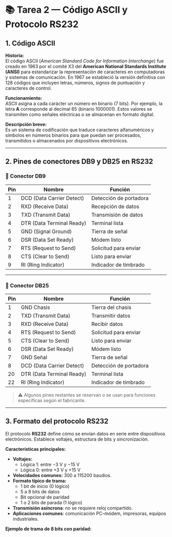 # 📚 Tarea 2 — Código ASCII y Protocolo RS232

## 1. Código ASCII

**Historia:**  
El código ASCII (*American Standard Code for Information Interchange*) fue creado en 1963 por el comité X3 del **American National Standards Institute (ANSI)** para estandarizar la representación de caracteres en computadoras y sistemas de comunicación. En 1967 se estableció la versión definitiva con 128 códigos que incluyen letras, números, signos de puntuación y caracteres de control.

**Funcionamiento:**  
ASCII asigna a cada carácter un número en binario (7 bits). Por ejemplo, la letra **A** corresponde al decimal 65 (binario 1000001). Estos valores se transmiten como señales eléctricas o se almacenan en formato digital.

**Descripción breve:**  
Es un sistema de codificación que traduce caracteres alfanuméricos y símbolos en números binarios para que puedan ser procesados, transmitidos o almacenados por dispositivos electrónicos.

---

## 2. Pines de conectores DB9 y DB25 en RS232

### 🔹 Conector DB9

| Pin | Nombre                      | Función                        |
|-----|-----------------------------|---------------------------------|
| 1   | DCD (Data Carrier Detect)    | Detección de portadora          |
| 2   | RXD (Receive Data)           | Recepción de datos              |
| 3   | TXD (Transmit Data)          | Transmisión de datos            |
| 4   | DTR (Data Terminal Ready)    | Terminal lista                  |
| 5   | GND (Signal Ground)          | Tierra de señal                 |
| 6   | DSR (Data Set Ready)         | Módem listo                     |
| 7   | RTS (Request to Send)        | Solicitud para enviar           |
| 8   | CTS (Clear to Send)          | Listo para enviar               |
| 9   | RI (Ring Indicator)          | Indicador de timbrado           |

---

### 🔹 Conector DB25

| Pin | Nombre                      | Función                        |
|-----|-----------------------------|---------------------------------|
| 1   | GND Chasis                  | Tierra del chasis               |
| 2   | TXD (Transmit Data)         | Transmitir datos                |
| 3   | RXD (Receive Data)          | Recibir datos                   |
| 4   | RTS (Request to Send)       | Solicitud para enviar           |
| 5   | CTS (Clear to Send)         | Listo para enviar               |
| 6   | DSR (Data Set Ready)        | Módem listo                     |
| 7   | GND Señal                   | Tierra de señal                 |
| 8   | DCD (Data Carrier Detect)   | Detección de portadora           |
| 20  | DTR (Data Terminal Ready)   | Terminal lista                  |
| 22  | RI (Ring Indicator)         | Indicador de timbrado           |

> ⚠️ Algunos pines restantes se reservan o se usan para funciones específicas según el fabricante.

---

## 3. Formato del protocolo RS232

El protocolo **RS232** define cómo se envían datos en serie entre dispositivos electrónicos. Establece voltajes, estructura de bits y sincronización.

**Características principales:**
- **Voltajes:**  
  - Lógica 1: entre −3 V y −15 V  
  - Lógica 0: entre +3 V y +15 V
- **Velocidades comunes:** 300 a 115200 baudios.
- **Formato típico de trama:**
  - 1 bit de inicio (0 lógico)
  - 5 a 8 bits de datos
  - Bit opcional de paridad
  - 1 o 2 bits de parada (1 lógico)
- **Transmisión asíncrona**: no se requiere reloj compartido.
- **Aplicaciones comunes**: comunicación PC–módem, impresoras, equipos industriales.

**Ejemplo de trama de 8 bits con paridad:**
